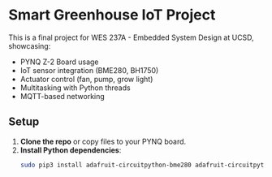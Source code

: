 # Smart Greenhouse IoT Project

This is a final project for WES 237A - Embedded System Design at UCSD, showcasing:
- PYNQ Z-2 Board usage
- IoT sensor integration (BME280, BH1750)
- Actuator control (fan, pump, grow light)
- Multitasking with Python threads
- MQTT-based networking

## Setup

1. **Clone the repo** or copy files to your PYNQ board.
2. **Install Python dependencies**:
   ```bash
   sudo pip3 install adafruit-circuitpython-bme280 adafruit-circuitpython-bh1750 paho-mqtt
